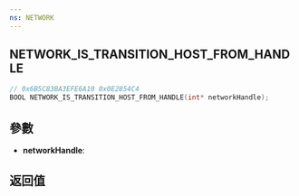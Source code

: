 ```yaml
---
ns: NETWORK
---
```

## NETWORK_IS_TRANSITION_HOST_FROM_HANDLE

```c
// 0x6B5C83BA3EFE6A10 0x0E2854C4
BOOL NETWORK_IS_TRANSITION_HOST_FROM_HANDLE(int* networkHandle);
```


## 參數
* **networkHandle**: 

## 返回值
